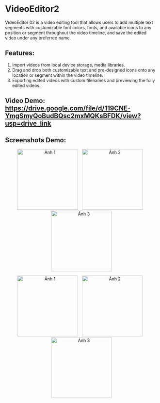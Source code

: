 # **VideoEditor2**
VideoEditor 02 is a video editing tool that allows users to add multiple text segments with customizable font colors, fonts, and available icons to any position or segment throughout the video timeline, and save the edited video under any preferred name.

## Features:
1. Import videos from local device storage, media libraries.
2. Drag and drop both customizable text and pre-designed icons onto any location or segment within the video timeline.
3. Exporting edited videos with custom filenames and previewing the fully edited videos.

## Video Demo: https://drive.google.com/file/d/119CNE-YmgSmyQoBudBQsc2mxMQKsBFDK/view?usp=drive_link

## Screenshots Demo:
<p align="center">
  <img src=https://github.com/santaclose666/VideoEditor2/assets/90021195/9e711798-ac56-4cf2-8e5a-57ecc76cfe44 alt="Ảnh 1" style="display:inline-block; margin-right:10px;" width="200">
  <img src=https://github.com/santaclose666/VideoEditor2/assets/90021195/18127ea9-d387-48dd-b96d-42d4b5ec7b25 alt="Ảnh 2" style="display:inline-block; margin-right:10px;" width="200">
  <img src=https://github.com/santaclose666/VideoEditor2/assets/90021195/7a916d17-7e2d-4d48-a174-57771342c7ef alt="Ảnh 3" style="display:inline-block;" width="200">
</p>

<p align="center">
  <img src=https://github.com/santaclose666/VideoEditor2/assets/90021195/dda21ff6-99e0-4dca-b9ee-1c176b177f06 alt="Ảnh 1" style="display:inline-block; margin-right:10px;" width="200">
  <img src=https://github.com/santaclose666/VideoEditor2/assets/90021195/c73ecc06-ce84-44d1-84e6-1d01681e894c alt="Ảnh 2" style="display:inline-block; margin-right:10px;" width="200">
  <img src=https://github.com/santaclose666/VideoEditor2/assets/90021195/0c68bdc2-15b6-4b9b-9047-bf156cc62fab alt="Ảnh 3" style="display:inline-block;" width="200">
</p>
